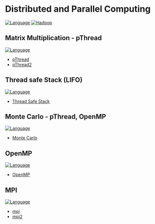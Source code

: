 # Distributed and Parallel Computing

[![Language](https://img.shields.io/badge/Language-C-green.svg)](https://shields.io/) [![Hadoop](https://img.shields.io/badge/Hadoop-2.7.2-blue.svg)](https://shields.io/)

## Matrix Multiplication - pThread

[![Language](https://img.shields.io/badge/Language-C-green.svg)](https://shields.io/)

- <a href="https://github.com/light2802/PCAP/tree/master/MatMul%2C%20pThreads">pThread</a>
- <a href="https://github.com/light2802/PCAP/tree/master/pThread">pThread2</a>

## Thread safe Stack (LIFO)

[![Language](https://img.shields.io/badge/Language-C-green.svg)](https://shields.io/)

- <a href="https://github.com/light2802/PCAP/tree/master/Thread%20Safe%20Stack">Thread Safe Stack</a>

## Monte Carlo - pThread, OpenMP

[![Language](https://img.shields.io/badge/Language-C-green.svg)](https://shields.io/)

- <a href="https://github.com/light2802/PCAP/tree/master/MonteCarlo%20using%20pThread%2C%20OpenMP">Monte Carlo</a>

## OpenMP

[![Language](https://img.shields.io/badge/Language-C-green.svg)](https://shields.io/)

- <a href="https://github.com/light2802/PCAP/tree/master/openMP">OpenMP</a>

## MPI

[![Language](https://img.shields.io/badge/Language-C-green.svg)](https://shields.io/)

- <a href="https://github.com/light2802/PCAP/tree/master/mpi">mpi</a>
- <a href="https://github.com/light2802/PCAP/tree/master/mpi2">mpi2</a>
